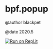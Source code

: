 # bpf.popup


@author blackpet

@date 2020.5

[![Run on Repl.it](https://repl.it/badge/github/blackpet/bpf.popup)](https://repl.it/github/blackpet/bpf.popup)